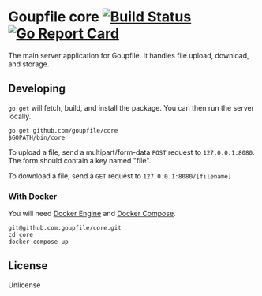 # Goupfile core [![Build Status](https://travis-ci.org/goupfile/core.svg?branch=master)](https://travis-ci.org/goupfile/core) [![Go Report Card](https://goreportcard.com/badge/github.com/goupfile/core)](https://goreportcard.com/report/github.com/goupfile/core)

The main server application for Goupfile. It handles file upload, download, and
storage.

## Developing

`go get` will fetch, build, and install the package. You can then run the
server locally.

```
go get github.com/goupfile/core
$GOPATH/bin/core
```

To upload a file, send a multipart/form-data `POST` request to `127.0.0.1:8080`.
The form should contain a key named "file".

To download a file, send a `GET` request to `127.0.0.1:8080/[filename]`

### With Docker

You will need [Docker Engine](https://docs.docker.com/install/) and
[Docker Compose](https://docs.docker.com/compose/).

```
git@github.com:goupfile/core.git
cd core
docker-compose up
```

## License

Unlicense
